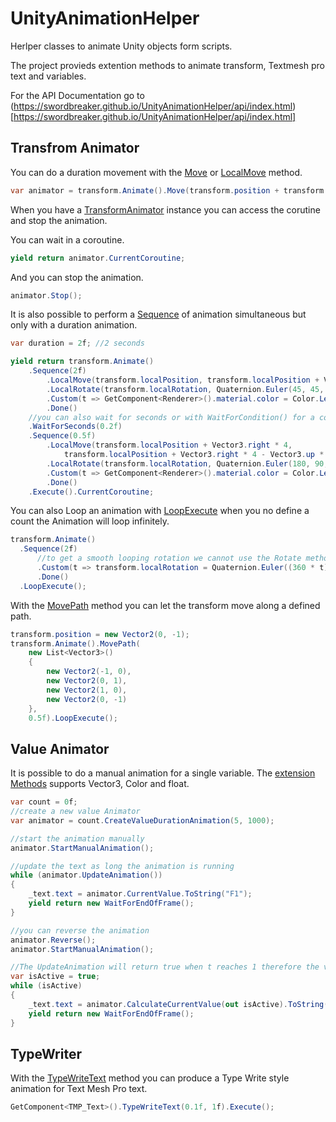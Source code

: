 # UnityAnimationHelper
Herlper classes to animate Unity objects form scripts. 

The project provieds extention methods to animate transform, Textmesh pro text and variables.

For the API Documentation go to (https://swordbreaker.github.io/UnityAnimationHelper/api/index.html)[https://swordbreaker.github.io/UnityAnimationHelper/api/index.html]

## Transfrom Animator

You can do a duration movement with the [Move](https://swordbreaker.github.io/UnityAnimationHelper./api/AnimationHelpers.TransformAnimator.html#AnimationHelpers_TransformAnimator_Move_Vector3_System_Single_Func_System_Single_System_Single__) or [LocalMove](https://swordbreaker.github.io/UnityAnimationHelper/api/AnimationHelpers.TransformAnimator.html#AnimationHelpers_TransformAnimator_LocalMove_Vector3_System_Single_Func_System_Single_System_Single__) method.

```c#
var animator = transform.Animate().Move(transform.position + transform.right * 2, 2f).Execute();
```

When you have a [TransformAnimator](https://swordbreaker.github.io/UnityAnimationHelper/api/AnimationHelpers.TransformAnimator.html) instance you can access the corutine and stop the animation.

You can wait in a coroutine.
```c#
yield return animator.CurrentCoroutine;
```

And you can stop the animation.
```c#
animator.Stop();
```


It is also possible to perform a [Sequence](https://swordbreaker.github.io/UnityAnimationHelper/api/AnimationHelpers.TransformAnimator.html#AnimationHelpers_TransformAnimator_Sequence_System_Single_) of animation simultaneous but only with a duration animation.
```c#
var duration = 2f; //2 seconds

yield return transform.Animate()
    .Sequence(2f)
        .LocalMove(transform.localPosition, transform.localPosition + Vector3.right * 4)
        .LocalRotate(transform.localRotation, Quaternion.Euler(45, 45, 0))
        .Custom(t => GetComponent<Renderer>().material.color = Color.Lerp(Color.red, Color.blue, t))
        .Done()
    //you can also wait for seconds or with WaitForCondition() for a contrition to be true.
    .WaitForSeconds(0.2f)
    .Sequence(0.5f)
        .LocalMove(transform.localPosition + Vector3.right * 4,
            transform.localPosition + Vector3.right * 4 - Vector3.up * 4)
        .LocalRotate(transform.localRotation, Quaternion.Euler(180, 90, 0))
        .Custom(t => GetComponent<Renderer>().material.color = Color.Lerp(Color.blue, Color.green, t))
        .Done()
    .Execute().CurrentCoroutine;
```

You can also Loop an animation with [LoopExecute](https://swordbreaker.github.io/UnityAnimationHelper/api/AnimationHelpers.TransformAnimator.html#AnimationHelpers_TransformAnimator_LoopExecute) when you no define a count the Animation will loop infinitely.

```c#
transform.Animate()
  .Sequence(2f)
      //to get a smooth looping rotation we cannot use the Rotate method.
      .Custom(t => transform.localRotation = Quaternion.Euler((360 * t), (360 * t), (360 * t))) 
      .Done()
  .LoopExecute();
```

With the [MovePath](https://swordbreaker.github.io/UnityAnimationHelper/api/AnimationHelpers.TransformAnimator.html#AnimationHelpers_TransformAnimator_MovePath_IList_Vector3__IList_System_Single__Func_System_Single_System_Single__) method you can let the transform move along a defined path.

```c#
transform.position = new Vector2(0, -1);
transform.Animate().MovePath(
    new List<Vector3>()
    {
        new Vector2(-1, 0),
        new Vector2(0, 1),
        new Vector2(1, 0),
        new Vector2(0, -1)
    },
    0.5f).LoopExecute();
  ```
  
## Value Animator
It is possible to do a manual animation for a single variable. The [extension Methods](https://swordbreaker.github.io/UnityAnimationHelper/api/AnimationHelpers.ValueAnimationExtentions.html) supports Vector3, Color and float.

```c#
var count = 0f;
//create a new value Animator
var animator = count.CreateValueDurationAnimation(5, 1000);

//start the animation manually
animator.StartManualAnimation();

//update the text as long the animation is running
while (animator.UpdateAnimation())
{
    _text.text = animator.CurrentValue.ToString("F1");
    yield return new WaitForEndOfFrame();
}

//you can reverse the animation
animator.Reverse();
animator.StartManualAnimation();

//The UpdateAnimation will return true when t reaches 1 therefore the value will never be 0. Use CalculateCurrentValue to prevent this issue.
var isActive = true;
while (isActive)
{
    _text.text = animator.CalculateCurrentValue(out isActive).ToString("F1");
    yield return new WaitForEndOfFrame();
}
```
 
 
## TypeWriter

With the [TypeWriteText](https://swordbreaker.github.io/UnityAnimationHelper/api/AnimationHelpers.TmpProExtention.html) method you can produce a Type Write style animation for Text Mesh Pro text.

```c#
GetComponent<TMP_Text>().TypeWriteText(0.1f, 1f).Execute();
```
